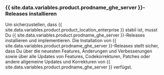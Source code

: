 ### {{ site.data.variables.product.prodname_ghe_server }}-Releases installieren

Um sicherzustellen, dass {{ site.data.variables.product.product_location_enterprise }} stabil ist, musst Du {{ site.data.variables.product.prodname_ghe_server }}-Releases installieren und implementieren. Die Installation von {{ site.data.variables.product.prodname_ghe_server }}-Releases stellt sicher, dass Du über die neuesten Features, Änderungen und Verbesserungen sowie über alle Updates von Features, Codekorrekturen, Patches oder andere allgemeine Updates und Korrekturen von {{ site.data.variables.product.prodname_ghe_server }} verfügst.
